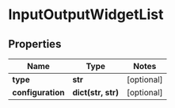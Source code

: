 # InputOutputWidgetList

## Properties
Name | Type | Notes
------------ | ------------- | -------------
**type** | **str** | [optional]
**configuration** | **dict(str, str)** | [optional]


